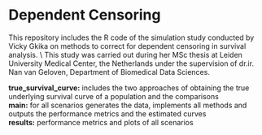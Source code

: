 # Dependent Censoring
This repository includes the R code of the simulation study conducted by Vicky Gkika on methods to correct for dependent censoring in survival analysis. \ 
This study was carried out during her MSc thesis at Leiden University Medical Center, the Netherlands under the supervision of dr.ir. Nan van Geloven, Department of Biomedical Data Sciences.

**true_survival_curve:** includes the two approaches of obtaining the true underlying survival curve of a population and the comparisons \
**main:** for all scenarios generates the data, implements all methods and outputs the performance metrics and the estimated curves \
**results:** performance metrics and plots of all scenarios
